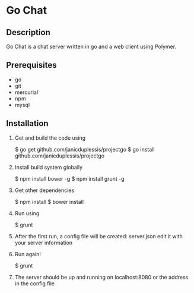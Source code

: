 Go Chat
=========

Description
-----------
Go Chat is a chat server written in go and a web client using Polymer.

Prerequisites
----------
* go
* git
* mercurial
* npm
* mysql

Installation
----------
1. Get and build the code using

	$ go get github.com/janicduplessis/projectgo
	$ go install github.com/janicduplessis/projectgo

2. Install build system globally

	$ npm install bower -g
	$ npm install grunt -g

3. Get other dependencies

	$ npm install
	$ bower install

4. Run using 

	$ grunt

5. After the first run, a config file will be created: server.json edit it with your server information

6. 	Run again!

	$ grunt 

7. The server should be up and running on localhost:8080 or the address in the config file
